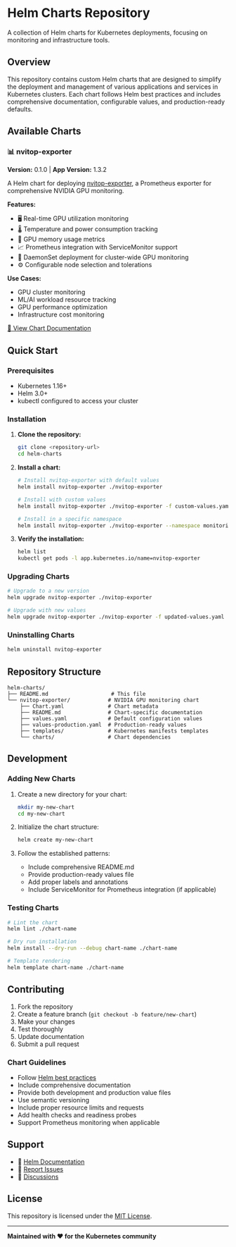 # Helm Charts Repository

A collection of Helm charts for Kubernetes deployments, focusing on monitoring and infrastructure tools.

## Overview

This repository contains custom Helm charts that are designed to simplify the deployment and management of various applications and services in Kubernetes clusters. Each chart follows Helm best practices and includes comprehensive documentation, configurable values, and production-ready defaults.

## Available Charts

### 📊 nvitop-exporter

**Version:** 0.1.0 | **App Version:** 1.3.2

A Helm chart for deploying [nvitop-exporter](https://github.com/XuehaiPan/nvitop), a Prometheus exporter for comprehensive NVIDIA GPU monitoring.

**Features:**
- 🖥️ Real-time GPU utilization monitoring
- 🌡️ Temperature and power consumption tracking
- 💾 GPU memory usage metrics
- 📈 Prometheus integration with ServiceMonitor support
- 🔄 DaemonSet deployment for cluster-wide GPU monitoring
- ⚙️ Configurable node selection and tolerations

**Use Cases:**
- GPU cluster monitoring
- ML/AI workload resource tracking
- GPU performance optimization
- Infrastructure cost monitoring

[📖 View Chart Documentation](./nvitop-exporter/README.md)

## Quick Start

### Prerequisites

- Kubernetes 1.16+
- Helm 3.0+
- kubectl configured to access your cluster

### Installation

1. **Clone the repository:**
   ```bash
   git clone <repository-url>
   cd helm-charts
   ```

2. **Install a chart:**
   ```bash
   # Install nvitop-exporter with default values
   helm install nvitop-exporter ./nvitop-exporter

   # Install with custom values
   helm install nvitop-exporter ./nvitop-exporter -f custom-values.yaml

   # Install in a specific namespace
   helm install nvitop-exporter ./nvitop-exporter --namespace monitoring --create-namespace
   ```

3. **Verify the installation:**
   ```bash
   helm list
   kubectl get pods -l app.kubernetes.io/name=nvitop-exporter
   ```

### Upgrading Charts

```bash
# Upgrade to a new version
helm upgrade nvitop-exporter ./nvitop-exporter

# Upgrade with new values
helm upgrade nvitop-exporter ./nvitop-exporter -f updated-values.yaml
```

### Uninstalling Charts

```bash
helm uninstall nvitop-exporter
```

## Repository Structure

```
helm-charts/
├── README.md                    # This file
└── nvitop-exporter/            # NVIDIA GPU monitoring chart
    ├── Chart.yaml              # Chart metadata
    ├── README.md               # Chart-specific documentation
    ├── values.yaml             # Default configuration values
    ├── values-production.yaml  # Production-ready values
    ├── templates/              # Kubernetes manifests templates
    └── charts/                 # Chart dependencies
```

## Development

### Adding New Charts

1. Create a new directory for your chart:
   ```bash
   mkdir my-new-chart
   cd my-new-chart
   ```

2. Initialize the chart structure:
   ```bash
   helm create my-new-chart
   ```

3. Follow the established patterns:
   - Include comprehensive README.md
   - Provide production-ready values file
   - Add proper labels and annotations
   - Include ServiceMonitor for Prometheus integration (if applicable)

### Testing Charts

```bash
# Lint the chart
helm lint ./chart-name

# Dry run installation
helm install --dry-run --debug chart-name ./chart-name

# Template rendering
helm template chart-name ./chart-name
```

## Contributing

1. Fork the repository
2. Create a feature branch (`git checkout -b feature/new-chart`)
3. Make your changes
4. Test thoroughly
5. Update documentation
6. Submit a pull request

### Chart Guidelines

- Follow [Helm best practices](https://helm.sh/docs/chart_best_practices/)
- Include comprehensive documentation
- Provide both development and production value files
- Use semantic versioning
- Include proper resource limits and requests
- Add health checks and readiness probes
- Support Prometheus monitoring when applicable

## Support

- 📖 [Helm Documentation](https://helm.sh/docs/)
- 🐛 [Report Issues](../../issues)
- 💬 [Discussions](../../discussions)

## License

This repository is licensed under the [MIT License](LICENSE).

---

**Maintained with ❤️ for the Kubernetes community**

